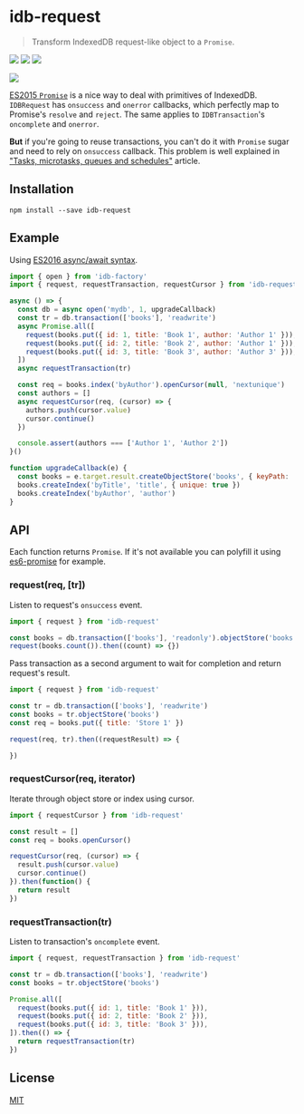 # idb-request

> Transform IndexedDB request-like object to a `Promise`.

[![](https://img.shields.io/npm/v/idb-request.svg)](https://npmjs.org/package/idb-request)
[![](https://img.shields.io/travis/treojs/idb-request.svg)](https://travis-ci.org/treojs/idb-request)
[![](http://img.shields.io/npm/dm/idb-request.svg)](https://npmjs.org/package/idb-request)

[![](https://saucelabs.com/browser-matrix/idb-request.svg)](https://saucelabs.com/u/idb-request)

[ES2015 `Promise`](https://developer.mozilla.org/en/docs/Web/JavaScript/Reference/Global_Objects/Promise) is a nice way to deal with primitives of IndexedDB. `IDBRequest` has `onsuccess` and `onerror` callbacks, which perfectly map to Promise's `resolve` and `reject`. The same applies to `IDBTransaction`'s `oncomplete` and `onerror`.

**But** if you're going to reuse transactions, you can't do it with `Promise` sugar and need to rely on `onsuccess` callback. This problem is well explained in ["Tasks, microtasks, queues and schedules"](https://jakearchibald.com/2015/tasks-microtasks-queues-and-schedules/) article.

## Installation

    npm install --save idb-request

## Example

Using [ES2016 async/await syntax](http://tc39.github.io/ecmascript-asyncawait/).

```js
import { open } from 'idb-factory'
import { request, requestTransaction, requestCursor } from 'idb-request'

async () => {  
  const db = async open('mydb', 1, upgradeCallback)
  const tr = db.transaction(['books'], 'readwrite')
  async Promise.all([
    request(books.put({ id: 1, title: 'Book 1', author: 'Author 1' })),
    request(books.put({ id: 2, title: 'Book 2', author: 'Author 1' })),
    request(books.put({ id: 3, title: 'Book 3', author: 'Author 3' })),
  ])
  async requestTransaction(tr)

  const req = books.index('byAuthor').openCursor(null, 'nextunique')
  const authors = []
  async requestCursor(req, (cursor) => {
    authors.push(cursor.value)
    cursor.continue()
  })

  console.assert(authors === ['Author 1', 'Author 2'])
}()

function upgradeCallback(e) {
  const books = e.target.result.createObjectStore('books', { keyPath: 'id' })
  books.createIndex('byTitle', 'title', { unique: true })
  books.createIndex('byAuthor', 'author')
}
```

## API

Each function returns `Promise`.
If it's not available you can polyfill it using [es6-promise](https://github.com/jakearchibald/es6-promise) for example.

### request(req, [tr])

Listen to request's `onsuccess` event.

```js
import { request } from 'idb-request'

const books = db.transaction(['books'], 'readonly').objectStore('books')
request(books.count()).then((count) => {})
```

Pass transaction as a second argument to wait for completion and return request's result.

```js
import { request } from 'idb-request'

const tr = db.transaction(['books'], 'readwrite')
const books = tr.objectStore('books')
const req = books.put({ title: 'Store 1' })

request(req, tr).then((requestResult) => {

})
```

### requestCursor(req, iterator)

Iterate through object store or index using cursor.

```js
import { requestCursor } from 'idb-request'

const result = []
const req = books.openCursor()

requestCursor(req, (cursor) => {
  result.push(cursor.value)
  cursor.continue()
}).then(function() {
  return result
})
```

### requestTransaction(tr)

Listen to transaction's `oncomplete` event.

```js
import { request, requestTransaction } from 'idb-request'

const tr = db.transaction(['books'], 'readwrite')
const books = tr.objectStore('books')

Promise.all([
  request(books.put({ id: 1, title: 'Book 1' })),
  request(books.put({ id: 2, title: 'Book 2' })),
  request(books.put({ id: 3, title: 'Book 3' })),
]).then(() => {
  return requestTransaction(tr)
})
```

## License

[MIT](./LICENSE)
